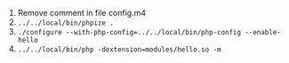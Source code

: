 1. Remove comment in file config.m4
2. `../../local/bin/phpize .`
3. `./configure --with-php-config=../../local/bin/php-config --enable-hello`
4. `../../local/bin/php -dextension=modules/hello.so -m`
